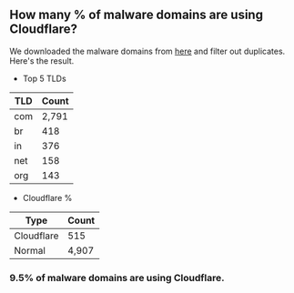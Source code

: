## How many % of malware domains are using Cloudflare?


We downloaded the malware domains from [here](https://urlhaus.abuse.ch) and filter out duplicates.
Here's the result.


[//]: # (start replacement)


- Top 5 TLDs

| TLD | Count |
| --- | --- |
| com | 2,791 |
| br | 418 |
| in | 376 |
| net | 158 |
| org | 143 |


- Cloudflare %

| Type | Count |
| --- | --- |
| Cloudflare | 515 |
| Normal | 4,907 |


### 9.5% of malware domains are using Cloudflare.